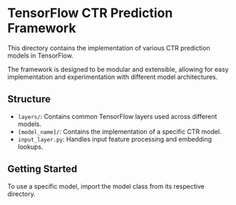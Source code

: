 # TensorFlow CTR Prediction Framework

This directory contains the implementation of various CTR prediction models in TensorFlow.

The framework is designed to be modular and extensible, allowing for easy implementation and experimentation with different model architectures.

## Structure

-   `layers/`: Contains common TensorFlow layers used across different models.
-   `[model_name]/`: Contains the implementation of a specific CTR model.
-   `input_layer.py`: Handles input feature processing and embedding lookups.

## Getting Started

To use a specific model, import the model class from its respective directory.
